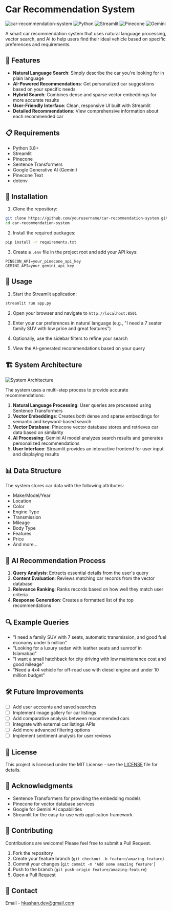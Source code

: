 # Car Recommendation System

![car-recommendation-system](https://img.shields.io/badge/Project-Car%20Recommendation%20System-blue)
![Python](https://img.shields.io/badge/Python-3.8%2B-green)
![Streamlit](https://img.shields.io/badge/Streamlit-1.28.0-red)
![Pinecone](https://img.shields.io/badge/Pinecone-Vector%20DB-yellow)
![Gemini](https://img.shields.io/badge/Gemini%20AI-2.0-purple)

A smart car recommendation system that uses natural language processing, vector search, and AI to help users find their ideal vehicle based on specific preferences and requirements.

## 🚗 Features

- **Natural Language Search**: Simply describe the car you're looking for in plain language
- **AI-Powered Recommendations**: Get personalized car suggestions based on your specific needs
- **Hybrid Search**: Combines dense and sparse vector embeddings for more accurate results
- **User-Friendly Interface**: Clean, responsive UI built with Streamlit
- **Detailed Recommendations**: View comprehensive information about each recommended car

## 📋 Requirements

- Python 3.8+
- Streamlit
- Pinecone
- Sentence Transformers
- Google Generative AI (Gemini)
- Pinecone Text
- dotenv

## 🔧 Installation

1. Clone the repository:
```bash
git clone https://github.com/yourusername/car-recommendation-system.git
cd car-recommendation-system
```

2. Install the required packages:
```bash
pip install -r requirements.txt
```

3. Create a `.env` file in the project root and add your API keys:
```
PINECON_API=your_pinecone_api_key
GEMINI_API=your_gemini_api_key
```

## 🚀 Usage

1. Start the Streamlit application:
```bash
streamlit run app.py
```

2. Open your browser and navigate to `http://localhost:8501`

3. Enter your car preferences in natural language (e.g., "I need a 7 seater family SUV with low price and great features")

4. Optionally, use the sidebar filters to refine your search

5. View the AI-generated recommendations based on your query

## 🏗️ System Architecture

![System Architecture](https://via.placeholder.com/800x400?text=Car+Recommendation+System+Architecture)

The system uses a multi-step process to provide accurate recommendations:

1. **Natural Language Processing**: User queries are processed using Sentence Transformers
2. **Vector Embeddings**: Creates both dense and sparse embeddings for semantic and keyword-based search
3. **Vector Database**: Pinecone vector database stores and retrieves car data based on similarity
4. **AI Processing**: Gemini AI model analyzes search results and generates personalized recommendations
5. **User Interface**: Streamlit provides an interactive frontend for user input and displaying results

## 📊 Data Structure

The system stores car data with the following attributes:
- Make/Model/Year
- Location
- Color
- Engine Type
- Transmission
- Mileage
- Body Type
- Features
- Price
- And more...

## 🧠 AI Recommendation Process

1. **Query Analysis**: Extracts essential details from the user's query
2. **Content Evaluation**: Reviews matching car records from the vector database
3. **Relevance Ranking**: Ranks records based on how well they match user criteria
4. **Response Generation**: Creates a formatted list of the top recommendations

## 🔍 Example Queries

- "I need a family SUV with 7 seats, automatic transmission, and good fuel economy under 5 million"
- "Looking for a luxury sedan with leather seats and sunroof in Islamabad"
- "I want a small hatchback for city driving with low maintenance cost and good mileage"
- "Need a 4x4 vehicle for off-road use with diesel engine and under 10 million budget"

## 🛠️ Future Improvements

- [ ] Add user accounts and saved searches
- [ ] Implement image gallery for car listings
- [ ] Add comparative analysis between recommended cars
- [ ] Integrate with external car listings APIs
- [ ] Add more advanced filtering options
- [ ] Implement sentiment analysis for user reviews

## 📜 License

This project is licensed under the MIT License - see the [LICENSE](LICENSE) file for details.

## 🙏 Acknowledgments

- Sentence Transformers for providing the embedding models
- Pinecone for vector database services
- Google for Gemini AI capabilities
- Streamlit for the easy-to-use web application framework

## 👥 Contributing

Contributions are welcome! Please feel free to submit a Pull Request.

1. Fork the repository
2. Create your feature branch (`git checkout -b feature/amazing-feature`)
3. Commit your changes (`git commit -m 'Add some amazing feature'`)
4. Push to the branch (`git push origin feature/amazing-feature`)
5. Open a Pull Request

## 📧 Contact

Email - hkashan.dev@gmail.com
